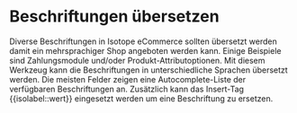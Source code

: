 # Beschriftungen übersetzen

Diverse Beschriftungen in Isotope eCommerce sollten übersetzt werden damit ein mehrsprachiger Shop angeboten werden kann. Einige Beispiele sind Zahlungsmodule und/oder Produkt-Attributoptionen. Mit diesem Werkzeug kann die Beschriftungen in unterschiedliche Sprachen übersetzt werden. Die meisten Felder zeigen eine Autocomplete-Liste der verfügbaren Beschriftungen an. Zusätzlich kann das Insert-Tag {{isolabel::wert}} eingesetzt werden um eine Beschriftung zu ersetzen.